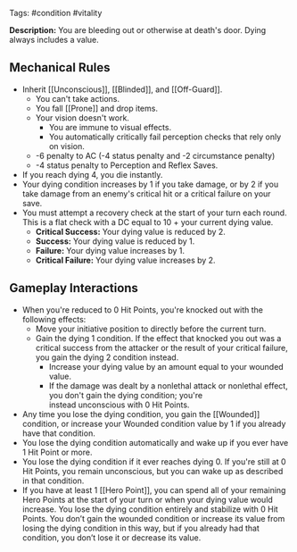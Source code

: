Tags: #condition #vitality

**Description:** You are bleeding out or otherwise at death's door. Dying always includes a value.

## Mechanical Rules

- Inherit [[Unconscious]], [[Blinded]], and [[Off-Guard]].
	- You can't take actions.
	- You fall [[Prone]] and drop items.
	- Your vision doesn't work. 
		- You are immune to visual effects.  
		- You automatically critically fail perception checks that rely only on vision.
	- -6 penalty to AC (-4 status penalty and -2 circumstance penalty)
	- -4 status penalty to Perception and Reflex Saves. 
- If you reach dying 4, you die instantly.
- Your dying condition increases by 1 if you take damage, or by 2 if you take damage from an enemy's critical hit or a critical failure on your save.
- You must attempt a recovery check at the start of your turn each round. This is a flat check with a DC equal to 10 + your current dying value.
	- **Critical Success:** Your dying value is reduced by 2. 
	- **Success:** Your dying value is reduced by 1. 
	- **Failure:** Your dying value increases by 1. 
	- **Critical Failure:** Your dying value increases by 2.

## Gameplay Interactions

- When you're reduced to 0 Hit Points, you're knocked out with the following effects:
	- Move your initiative position to directly before the current turn.
	- Gain the dying 1 condition. If the effect that knocked you out was a critical success from the attacker or the result of your critical failure, you gain the dying 2 condition instead.
		- Increase your dying value by an amount equal to your wounded value. 
		- If the damage was dealt by a nonlethal attack or nonlethal effect, you don't gain the dying condition; you're instead unconscious with 0 Hit Points.
- Any time you lose the dying condition, you gain the [[Wounded]] condition, or increase your Wounded condition value by 1 if you already have that condition.
-  You lose the dying condition automatically and wake up if you ever have 1 Hit Point or more.
- You lose the dying condition if it ever reaches dying 0. If you're still at 0 Hit Points, you remain unconscious, but you can wake up as described in that condition.
- If you have at least 1 [[Hero Point]], you can spend all of your remaining Hero Points at the start of your turn or when your dying value would increase. You lose the dying condition entirely and stabilize with 0 Hit Points. You don’t gain the wounded condition or increase its value from losing the dying condition in this way, but if you already had that condition, you don’t lose it or decrease its value.